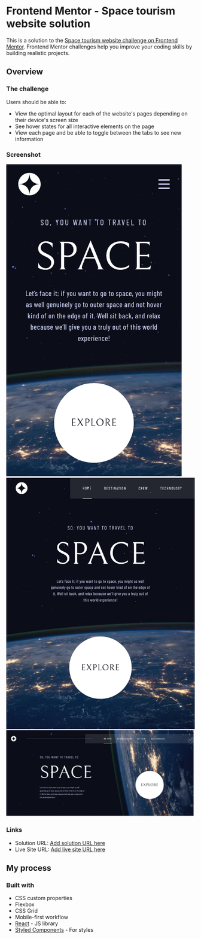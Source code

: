 # Frontend Mentor - Space tourism website solution

This is a solution to the [Space tourism website challenge on Frontend Mentor](https://www.frontendmentor.io/challenges/space-tourism-multipage-website-gRWj1URZ3). Frontend Mentor challenges help you improve your coding skills by building realistic projects.

## Overview

### The challenge

Users should be able to:

- View the optimal layout for each of the website's pages depending on their device's screen size
- See hover states for all interactive elements on the page
- View each page and be able to toggle between the tabs to see new information

### Screenshot

![](/screenshots/Screen%20Shot%202022-09-23%20at%2014.39.08.png)
![](/screenshots/Screen%20Shot%202022-09-23%20at%2014.39.56.png)
![](/screenshots/Screenshot%202022-09-23%20at%2014-38-05%20React%20App.png)

### Links

- Solution URL: [Add solution URL here](https://github.com/lingal/space-tourism-app)
- Live Site URL: [Add live site URL here](https://astonishing-donut-62f4f8.netlify.app)

## My process

### Built with

- CSS custom properties
- Flexbox
- CSS Grid
- Mobile-first workflow
- [React](https://reactjs.org/) - JS library
- [Styled Components](https://styled-components.com/) - For styles
